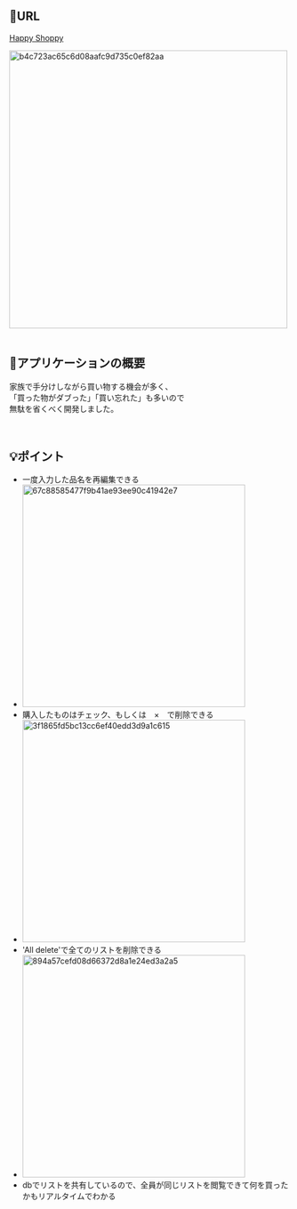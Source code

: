 ## 🔗URL
[Happy Shoppy](https://shoppinglist-ten.vercel.app/)

<img width="500" alt="b4c723ac65c6d08aafc9d735c0ef82aa" src="https://github.com/user-attachments/assets/40f54931-4c57-48ca-a954-46aaa8b2db77">

<br>
<br>

## 📓アプリケーションの概要
家族で手分けしながら買い物する機会が多く、  
「買った物がダブった」「買い忘れた」も多いので  
無駄を省くべく開発しました。

<br>

## 💡ポイント
- 一度入力した品名を再編集できる
- <img width="400" alt="67c88585477f9b41ae93ee90c41942e7" src="https://github.com/user-attachments/assets/31c18edf-8fc2-4193-ad89-143f95b78260">
- 購入したものはチェック、もしくは　×　で削除できる
- <img width="400" alt="3f1865fd5bc13cc6ef40edd3d9a1c615" src="https://github.com/user-attachments/assets/e369a857-4c08-49b6-8a5b-4576fed8c3e4">
- 'All delete'で全てのリストを削除できる
- <img width="400" alt="894a57cefd08d66372d8a1e24ed3a2a5" src="https://github.com/user-attachments/assets/c78f45fa-b4f7-4bc1-bfde-3eb53f9f9aa3">
- dbでリストを共有しているので、全員が同じリストを閲覧できて何を買ったかもリアルタイムでわかる
